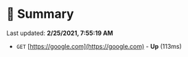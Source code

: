 # 📖 Summary
Last updated: **2/25/2021, 7:55:19 AM**

- `GET` [https://google.com](https://google.com) - **Up** (113ms)
